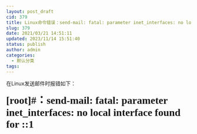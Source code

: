 ```yaml
---
layout: post_draft
cid: 379
title: Linux命令错误：send-mail: fatal: parameter inet_interfaces: no local interface found for ::1
slug: 379
date: 2021/03/21 14:51:11
updated: 2023/11/14 15:51:40
status: publish
author: admin
categories: 
  - 默认分类
tags: 
---
```



在Linux发送邮件时报错如下：
<h1 class="title-article" id="articleContentId" style="box-sizing:border-box;outline:0px;margin:0px;padding:0px;font-family:&quot;font-size:28px;overflow-wrap:break-word;color:#222226;word-break:break-all;white-space:normal;background-color:#FFFFFF;">
	<strong>[root]#：send-mail: fatal: parameter inet_interfaces: no local interface found for ::1</strong>
</h1>
<div>
	<strong><br />
</strong>
</div>
